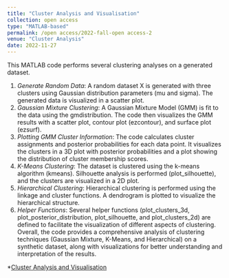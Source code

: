 ```yaml
---
title: "Cluster Analysis and Visualisation"
collection: open access
type: "MATLAB-based"
permalink: /open access/2022-fall-open access-2
venue: "Cluster Analysis"
date: 2022-11-27
---
```


This MATLAB code performs several clustering analyses on a generated dataset.
1.  *Generate Random Data*: A random dataset X is generated with three clusters using Gaussian distribution parameters (mu and sigma). The generated data is visualized in a scatter plot.
2.  *Gaussian Mixture Clustering*: A Gaussian Mixture Model (GMM) is fit to the data using the gmdistribution. The code then visualizes the GMM results with a scatter plot, contour plot (ezcontour), and surface plot (ezsurf).
3.  *Plotting GMM Cluster Information*: The code calculates cluster assignments and posterior probabilities for each data point. It visualizes the clusters in a 3D plot with posterior probabilities and a plot showing the distribution of cluster membership scores.
4.  *K-Means Clustering*: The dataset is clustered using the k-means algorithm (kmeans).   Silhouette analysis is performed (plot_silhouette), and the clusters are visualized in a 2D plot.
5.  *Hierarchical Clustering*: Hierarchical clustering is performed using the linkage and cluster functions.   A dendrogram is plotted to visualize the hierarchical structure.
6.  *Helper Functions*: Several helper functions (plot_clusters_3d, plot_posterior_distribution, plot_silhouette, and plot_clusters_2d) are defined to facilitate the visualization of different aspects of clustering.
Overall, the code provides a comprehensive analysis of clustering techniques (Gaussian Mixture, K-Means, and Hierarchical) on a synthetic dataset, along with visualizations for better understanding and interpretation of the results.

*[Cluster Analysis and Visualisation](../assets/Cluster.txt)
